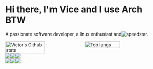 # Hi there, I'm Vice and I use Arch BTW
<p style="display: flex; align-items-center">
   A passionate software developer, a linux enthusiast and <img src="https://img.shields.io/badge/NeoVim-%2357A143.svg?&style=for-the-badge&logo=neovim&logoColor=white" /> speedstar.
</p>


<div style="display: flex;">
    <img align="top" style="width: 50%; height: 100%" src="https://github-readme-stats.vercel.app/api?username=mceazy2700&show_icons=true&theme=radical" alt="Victor's Github   stats"/>
<img style="width: 47%" src="https://github-readme-stats.vercel.app/api/top-langs/?username=mceazy2700&layout=compact&include_all_commits=true" alt="Tob langs"/>
</div>
<div style="display: flex;">
    <img src="https://img.shields.io/badge/Python-FFD43B?style=for-the-badge&logo=python&logoColor=blue" />
    <img src="https://img.shields.io/badge/TypeScript-007ACC?style=for-the-badge&logo=typescript&logoColor=white" />
    <img src="https://img.shields.io/badge/Rust-000000?style=for-the-badge&logo=rust&logoColor=white" />
</div>
<div style="display: flex;">
    <img src="https://img.shields.io/badge/React-20232A?style=for-the-badge&logo=react&logoColor=61DAFB" />
    <img src="https://img.shields.io/badge/next.js-000000?style=for-the-badge&logo=nextdotjs&logoColor=white" />
    <img src="https://img.shields.io/badge/GraphQl-E10098?style=for-the-badge&logo=graphql&logoColor=white" />
</div> 
